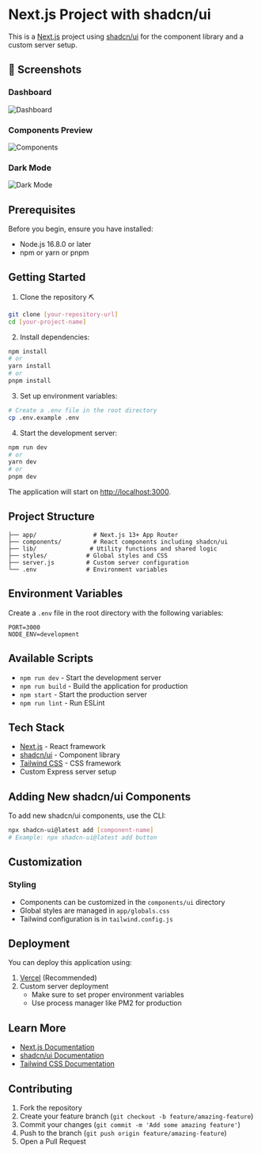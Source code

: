 # Next.js Project with shadcn/ui

This is a [Next.js](https://nextjs.org) project using [shadcn/ui](https://ui.shadcn.com/) for the component library and a custom server setup.

## 📸 Screenshots

### Dashboard
![Dashboard](./public/screenshots/dashboard.png)

### Components Preview
![Components](./public/screenshots/components.png)

### Dark Mode
![Dark Mode](./public/screenshots/dark-mode.png)

## Prerequisites

Before you begin, ensure you have installed:
- Node.js 16.8.0 or later
- npm or yarn or pnpm

## Getting Started

1. Clone the repository ⛏
```bash
git clone [your-repository-url]
cd [your-project-name]
```

2. Install dependencies:
```bash
npm install
# or
yarn install
# or
pnpm install
```

3. Set up environment variables:
```bash
# Create a .env file in the root directory
cp .env.example .env
```

4. Start the development server:
```bash
npm run dev
# or
yarn dev
# or
pnpm dev
```

The application will start on [http://localhost:3000](http://localhost:3000).

## Project Structure

```
├── app/                # Next.js 13+ App Router
├── components/         # React components including shadcn/ui
├── lib/               # Utility functions and shared logic
├── styles/           # Global styles and CSS
├── server.js         # Custom server configuration
└── .env              # Environment variables
```

## Environment Variables

Create a `.env` file in the root directory with the following variables:
```
PORT=3000
NODE_ENV=development
```

## Available Scripts

- `npm run dev` - Start the development server
- `npm run build` - Build the application for production
- `npm start` - Start the production server
- `npm run lint` - Run ESLint

## Tech Stack

- [Next.js](https://nextjs.org/) - React framework
- [shadcn/ui](https://ui.shadcn.com/) - Component library
- [Tailwind CSS](https://tailwindcss.com/) - CSS framework
- Custom Express server setup

## Adding New shadcn/ui Components

To add new shadcn/ui components, use the CLI:

```bash
npx shadcn-ui@latest add [component-name]
# Example: npx shadcn-ui@latest add button
```

## Customization

### Styling
- Components can be customized in the `components/ui` directory
- Global styles are managed in `app/globals.css`
- Tailwind configuration is in `tailwind.config.js`

## Deployment

You can deploy this application using:

1. [Vercel](https://vercel.com) (Recommended)
2. Custom server deployment
   - Make sure to set proper environment variables
   - Use process manager like PM2 for production

## Learn More

- [Next.js Documentation](https://nextjs.org/docs)
- [shadcn/ui Documentation](https://ui.shadcn.com)
- [Tailwind CSS Documentation](https://tailwindcss.com/docs)

## Contributing

1. Fork the repository
2. Create your feature branch (`git checkout -b feature/amazing-feature`)
3. Commit your changes (`git commit -m 'Add some amazing feature'`)
4. Push to the branch (`git push origin feature/amazing-feature`)
5. Open a Pull Request

